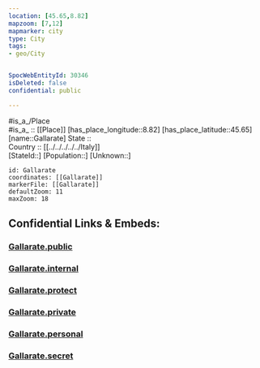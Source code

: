 ```yaml
---
location: [45.65,8.82] 
mapzoom: [7,12] 
mapmarker: city 
type: City
tags:
- geo/City


SpocWebEntityId: 30346
isDeleted: false
confidential: public

---
```

#is_a_/Place  
#is_a_ :: [[Place]] 
[has_place_longitude::8.82] 
[has_place_latitude::45.65] 
[name::Gallarate] 
State ::  
Country :: [[../../../../../Italy]]  
[StateId::] 
[Population::] 
[Unknown::] 


```leaflet
id: Gallarate
coordinates: [[Gallarate]] 
markerFile: [[Gallarate]] 
defaultZoom: 11 
maxZoom: 18
```


## Confidential Links & Embeds: 

### [Gallarate.public](/_public/\Earth\Continent\Europe\Europe~South\Italy\regions~Italy\Lombardy\Varese.Province\CityGallarate.public.md) 

### [Gallarate.internal](/_internal/\Earth\Continent\Europe\Europe~South\Italy\regions~Italy\Lombardy\Varese.Province\CityGallarate.internal.md) 

### [Gallarate.protect](/_protect/\Earth\Continent\Europe\Europe~South\Italy\regions~Italy\Lombardy\Varese.Province\CityGallarate.protect.md) 

### [Gallarate.private](/_private/\Earth\Continent\Europe\Europe~South\Italy\regions~Italy\Lombardy\Varese.Province\CityGallarate.private.md) 

### [Gallarate.personal](/_personal/\Earth\Continent\Europe\Europe~South\Italy\regions~Italy\Lombardy\Varese.Province\CityGallarate.personal.md) 

### [Gallarate.secret](/_secret/\Earth\Continent\Europe\Europe~South\Italy\regions~Italy\Lombardy\Varese.Province\CityGallarate.secret.md)

